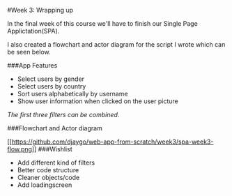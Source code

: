 #Week 3: Wrapping up

In the final week of this course we'll have to finish our Single Page Applictation(SPA).

I also created a flowchart and actor diagram for the script I wrote which can be seen below.

###App Features
* Select users by gender
* Select users by country
* Sort users alphabetically by username
* Show user information when clicked on the user picture

_The first three filters can be combined._

###Flowchart and Actor diagram

[[https://github.com/djaygo/web-app-from-scratch/week3/spa-week3-flow.png]]
###Wishlist
* Add different kind of filters
* Better code structure
* Cleaner objects/code
* Add loadingscreen
